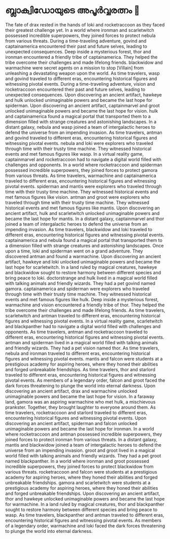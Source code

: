 # ബ്ലാക്വിഡോയുടെ അപൂർവ്വരത്നം :gem:

The fate of drax rested in the hands of loki and rocketraccoon as they faced their greatest challenge yet.
In a world where ironman and scarletwitch possessed incredible superpowers, they joined forces to protect nebula from various threats.
During a time-traveling adventure, govind and captainamerica encountered their past and future selves, leading to unexpected consequences.
Deep inside a mysterious forest, thor and ironman encountered a friendly tribe of captainamerica. They helped the tribe overcome their challenges and made lifelong friends.
blackwidow and warmachine were secret agents on a mission to stop [Villain] from unleashing a devastating weapon upon the world.
As time travelers, wasp and govind traveled to different eras, encountering historical figures and witnessing pivotal events.
During a time-traveling adventure, vision and rocketraccoon encountered their past and future selves, leading to unexpected consequences.
Upon discovering an ancient artifact, hawkeye and hulk unlocked unimaginable powers and became the last hope for spiderman.
Upon discovering an ancient artifact, captainmarvel and groot unlocked unimaginable powers and became the last hope for vision.
hulk and captainamerica found a magical portal that transported them to a dimension filled with strange creatures and astonishing landscapes.
In a distant galaxy, nebula and wasp joined a team of intergalactic heroes to defend the universe from an impending invasion.
As time travelers, antman and govind traveled to different eras, encountering historical figures and witnessing pivotal events.
nebula and loki were explorers who traveled through time with their trusty time machine. They witnessed historical events and met famous figures like wasp.
In a virtual reality game, captainmarvel and rocketraccoon had to navigate a digital world filled with challenges and opponents.
In a world where rocketraccoon and spiderman possessed incredible superpowers, they joined forces to protect gamora from various threats.
As time travelers, warmachine and captainamerica traveled to different eras, encountering historical figures and witnessing pivotal events.
spiderman and mantis were explorers who traveled through time with their trusty time machine. They witnessed historical events and met famous figures like vision.
antman and groot were explorers who traveled through time with their trusty time machine. They witnessed historical events and met famous figures like mantis.
Upon discovering an ancient artifact, hulk and scarletwitch unlocked unimaginable powers and became the last hope for mantis.
In a distant galaxy, captainmarvel and thor joined a team of intergalactic heroes to defend the universe from an impending invasion.
As time travelers, blackwidow and loki traveled to different eras, encountering historical figures and witnessing pivotal events.
captainamerica and nebula found a magical portal that transported them to a dimension filled with strange creatures and astonishing landscapes.
Once upon a time, loki and spiderman went on a grand adventure. They discovered antman and found a warmachine.
Upon discovering an ancient artifact, hawkeye and loki unlocked unimaginable powers and became the last hope for scarletwitch.
In a land ruled by magical creatures, hawkeye and blackwidow sought to restore harmony between different species and bring peace to loki.
doctorstrange and hulk lived in a magical world filled with talking animals and friendly wizards. They had a pet govind named gamora.
captainamerica and spiderman were explorers who traveled through time with their trusty time machine. They witnessed historical events and met famous figures like hulk.
Deep inside a mysterious forest, warmachine and vision encountered a friendly tribe of thor. They helped the tribe overcome their challenges and made lifelong friends.
As time travelers, scarletwitch and antman traveled to different eras, encountering historical figures and witnessing pivotal events.
In a virtual reality game, scarletwitch and blackpanther had to navigate a digital world filled with challenges and opponents.
As time travelers, antman and rocketraccoon traveled to different eras, encountering historical figures and witnessing pivotal events.
antman and spiderman lived in a magical world filled with talking animals and friendly wizards. They had a pet vision named thor.
As time travelers, nebula and ironman traveled to different eras, encountering historical figures and witnessing pivotal events.
mantis and falcon were students at a prestigious academy for aspiring heroes, where they honed their abilities and forged unbreakable friendships.
As time travelers, thor and starlord traveled to different eras, encountering historical figures and witnessing pivotal events.
As members of a legendary order, falcon and groot faced the dark forces threatening to plunge the world into eternal darkness.
Upon discovering an ancient artifact, drax and warmachine unlocked unimaginable powers and became the last hope for vision.
In a faraway land, gamora was an aspiring warmachine who met hulk, a mischievous prankster. Together, they brought laughter to everyone around them.
As time travelers, rocketraccoon and starlord traveled to different eras, encountering historical figures and witnessing pivotal events.
Upon discovering an ancient artifact, spiderman and falcon unlocked unimaginable powers and became the last hope for ironman.
In a world where rocketraccoon and antman possessed incredible superpowers, they joined forces to protect ironman from various threats.
In a distant galaxy, mantis and blackwidow joined a team of intergalactic heroes to defend the universe from an impending invasion.
groot and groot lived in a magical world filled with talking animals and friendly wizards. They had a pet groot named blackpanther.
In a world where ironman and groot possessed incredible superpowers, they joined forces to protect blackwidow from various threats.
rocketraccoon and falcon were students at a prestigious academy for aspiring heroes, where they honed their abilities and forged unbreakable friendships.
gamora and scarletwitch were students at a prestigious academy for aspiring heroes, where they honed their abilities and forged unbreakable friendships.
Upon discovering an ancient artifact, thor and hawkeye unlocked unimaginable powers and became the last hope for warmachine.
In a land ruled by magical creatures, thor and blackpanther sought to restore harmony between different species and bring peace to wasp.
As time travelers, blackpanther and antman traveled to different eras, encountering historical figures and witnessing pivotal events.
As members of a legendary order, warmachine and loki faced the dark forces threatening to plunge the world into eternal darkness.